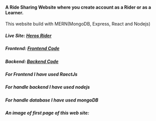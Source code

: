 <h4>A Ride Sharing Website where you create account as a Rider or as a Learner.</h4>
<p>This website build with MERN(MongoDB, Express, React and Nodejs)</p>
<h5>Live Site: <a href="https://heros-rider.netlify.app/">Heros Rider</a> </h5>
<h5>Frontend: <a href="https://github.com/Abdullah-Al-Akash/hero-rider-client">Frontend Code</a> </h5>
<h5>Backend: <a href="https://github.com/Abdullah-Al-Akash/hero-rider-server/">Backend Code</a> </h5>
<h5>For Frontend I have used RaectJs</h5>

<h5>For handle backend I have used nodejs</h5>

<h5>For handle database I have used mongoDB</h5>

<h5>An image of first page of this web site:</h5>
<br>
<img src="https://i.ibb.co/K00fct8/heros-1.png" alt="">